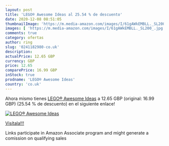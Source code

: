 ```yaml
---
layout: post
title: 'LEGO® Awesome Ideas al 25.54 % de descuento'
date: 2020-12-08 08:51:05
thumbnailImage: 'https://m.media-amazon.com/images/I/61gAWkEMBLL._SL200_.jpg'
images: [ 'https://m.media-amazon.com/images/I/61gAWkEMBLL._SL200_.jpg' ]
comments: true
category: ofertas
author: ring
slug: '0241182980-co.uk'
description:
actualPrice: 12.65 GBP
currency: GBP
price: 12.65
comparePrice: 16.99 GBP
inStock: true
prodname: 'LEGO® Awesome Ideas'
country: 'co.uk'
---
```


Ahora mismo tienes [LEGO® Awesome Ideas](https://www.amazon.co.uk/dp/0241182980/?tag=tolees0a-21) a 12.65 GBP (original: 16.99 GBP) (25.54 %  de descuento) en el siguiente enlace!

[![LEGO® Awesome Ideas](https://m.media-amazon.com/images/I/61gAWkEMBLL._SL200_.jpg)](https://www.amazon.co.uk/dp/0241182980/?tag=tolees0a-21)

[Visítala!!!](https://www.amazon.co.uk/dp/0241182980/?tag=tolees0a-21)

Links participate in Amazon Associate program and might generate a comission on qualifying sales
